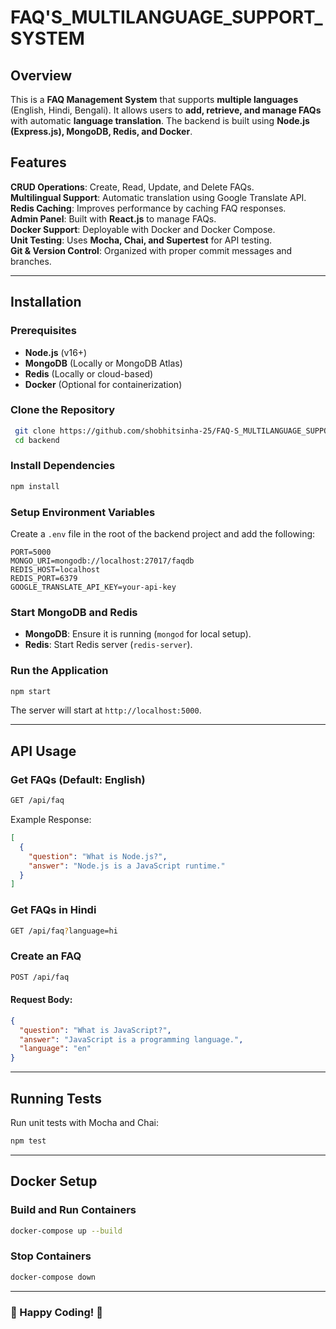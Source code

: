 # FAQ'S_MULTILANGUAGE_SUPPORT_SYSTEM

## Overview

This is a **FAQ Management System** that supports **multiple languages** (English, Hindi, Bengali). It allows users to **add, retrieve, and manage FAQs** with automatic **language translation**. The backend is built using **Node.js (Express.js), MongoDB, Redis, and Docker**.

## Features

**CRUD Operations**: Create, Read, Update, and Delete FAQs.  
**Multilingual Support**: Automatic translation using Google Translate API.  
**Redis Caching**: Improves performance by caching FAQ responses.  
**Admin Panel**: Built with **React.js** to manage FAQs.  
**Docker Support**: Deployable with Docker and Docker Compose.  
**Unit Testing**: Uses **Mocha, Chai, and Supertest** for API testing.  
**Git & Version Control**: Organized with proper commit messages and branches.

---

## Installation

### Prerequisites

- **Node.js** (v16+)
- **MongoDB** (Locally or MongoDB Atlas)
- **Redis** (Locally or cloud-based)
- **Docker** (Optional for containerization)

### Clone the Repository

```bash
 git clone https://github.com/shobhitsinha-25/FAQ-S_MULTILANGUAGE_SUPPORT_SYSTEM.git
 cd backend
```

### Install Dependencies

```bash
npm install
```

### Setup Environment Variables

Create a `.env` file in the root of the backend project and add the following:

```
PORT=5000
MONGO_URI=mongodb://localhost:27017/faqdb
REDIS_HOST=localhost
REDIS_PORT=6379
GOOGLE_TRANSLATE_API_KEY=your-api-key
```

### Start MongoDB and Redis

- **MongoDB**: Ensure it is running (`mongod` for local setup).
- **Redis**: Start Redis server (`redis-server`).

### Run the Application

```bash
npm start
```

The server will start at `http://localhost:5000`.

---

## API Usage

### Get FAQs (Default: English)

```bash
GET /api/faq
```

Example Response:

```json
[
  {
    "question": "What is Node.js?",
    "answer": "Node.js is a JavaScript runtime."
  }
]
```

### Get FAQs in Hindi

```bash
GET /api/faq?language=hi
```

### Create an FAQ

```bash
POST /api/faq
```

#### Request Body:

```json
{
  "question": "What is JavaScript?",
  "answer": "JavaScript is a programming language.",
  "language": "en"
}
```

---

## Running Tests

Run unit tests with Mocha and Chai:

```bash
npm test
```

---

## Docker Setup

### Build and Run Containers

```bash
docker-compose up --build
```

### Stop Containers

```bash
docker-compose down
```

---

### 🚀 Happy Coding! 🎯
